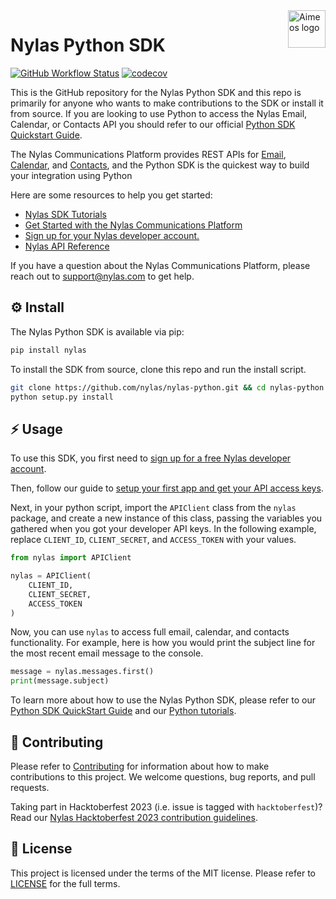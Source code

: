 <a href="https://www.nylas.com/">
    <img src="https://brand.nylas.com/assets/downloads/logo_horizontal_png/Nylas-Logo-Horizontal-Blue_.png" alt="Aimeos logo" title="Aimeos" align="right" height="60" />
</a>

# Nylas Python SDK

[![GitHub Workflow Status](https://img.shields.io/github/workflow/status/nylas/nylas-python/Test)](https://github.com/nylas/nylas-python/actions/workflows/test.yml)
[![codecov](https://codecov.io/gh/nylas/nylas-python/branch/main/graph/badge.svg?token=HyxGAn5bJR)](https://codecov.io/gh/nylas/nylas-python)

This is the GitHub repository for the Nylas Python SDK and this repo is primarily for anyone who wants to make contributions to the SDK or install it from source. If you are looking to use Python to access the Nylas Email, Calendar, or Contacts API you should refer to our official [Python SDK Quickstart Guide](https://docs.nylas.com/docs/quickstart-python).

The Nylas Communications Platform provides REST APIs for [Email](https://docs.nylas.com/docs/quickstart-email), [Calendar](https://docs.nylas.com/docs/quickstart-calendar), and [Contacts](https://docs.nylas.com/docs/quickstart-contacts), and the Python SDK is the quickest way to build your integration using Python

Here are some resources to help you get started:

- [Nylas SDK Tutorials](https://docs.nylas.com/docs/tutorials)
- [Get Started with the Nylas Communications Platform](https://docs.nylas.com/docs/getting-started)
- [Sign up for your Nylas developer account.](https://nylas.com/register)
- [Nylas API Reference](https://docs.nylas.com/reference)

If you have a question about the Nylas Communications Platform, please reach out to support@nylas.com to get help.

## ⚙️ Install

The Nylas Python SDK is available via pip:

```bash
pip install nylas
```

To install the SDK from source, clone this repo and run the install script.

```bash
git clone https://github.com/nylas/nylas-python.git && cd nylas-python
python setup.py install
```

## ⚡️ Usage

To use this SDK, you first need to [sign up for a free Nylas developer account](https://nylas.com/register).

Then, follow our guide to [setup your first app and get your API access keys](https://docs.nylas.com/docs/get-your-developer-api-keys).

Next, in your python script, import the `APIClient` class from the `nylas` package, and create a new instance of this class, passing the variables you gathered when you got your developer API keys. In the following example, replace `CLIENT_ID`, `CLIENT_SECRET`, and `ACCESS_TOKEN` with your values.


```python
from nylas import APIClient

nylas = APIClient(
    CLIENT_ID,
    CLIENT_SECRET,
    ACCESS_TOKEN
)
```

Now, you can use `nylas` to access full email, calendar, and contacts functionality. For example, here is how you would print the subject line for the most recent email message to the console.


```python
message = nylas.messages.first()
print(message.subject)
```

To learn more about how to use the Nylas Python SDK, please refer to our [Python SDK QuickStart Guide](https://docs.nylas.com/docs/quickstart-python) and our [Python tutorials](https://docs.nylas.com/docs/tutorials).

## 💙 Contributing

Please refer to [Contributing](Contributing.md) for information about how to make contributions to this project. We welcome questions, bug reports, and pull requests.

Taking part in Hacktoberfest 2023 (i.e. issue is tagged with `hacktoberfest`)? Read our [Nylas Hacktoberfest 2023 contribution guidelines](https://github.com/nylas-samples/nylas-hacktoberfest-2023/blob/main/readme.md).

## 📝 License

This project is licensed under the terms of the MIT license. Please refer to [LICENSE](LICENSE) for the full terms.
